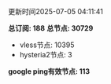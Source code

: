 更新时间2025-07-05 04:11:41

**总订阅: 188**
**总节点: 30729**
- vless节点: 10395
- hysteria2节点: 3

**google ping有效节点: 113**
